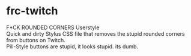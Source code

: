 # frc-twitch
F*CK ROUNDED CORNERS Userstyle  
Quick and dirty Stylus CSS file that removes the stupid rounded corners from buttons on Twitch.  
Pill-Style buttons are stupid, it looks stupid. its dumb.

